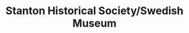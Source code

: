 ---
layout: repo
title: "Stanton Historical Society/Swedish Museum"
id: 12207
permalink: repos/12207/
---